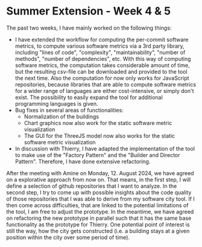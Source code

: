 # Summer Extension - Week 4 & 5

The past two weeks, I have mainly worked on the following things:

-  I have extended the workflow for computing the per-commit software metrics, to compute various software metrics via a 3rd party library, including "lines of code", "complexity", "maintainability", "number of methods", "number of dependencies", etc. With this way of computing software metrics, the computation takes considerable amount of time, but the resulting csv-file can be downloaded and provided to the tool the next time. Also the computation for now only works for JavaScript repositories, because libraries that are able to compute software metrics for a wider range of languages are either cost-intensive, or simply don't exist. The possibility to easily expand the tool for additional programming languages is given.
-  Bug fixes in several areas of functionalities:
   -  Normalization of the buildings
   -  Chart graphics now also work for the static software metric visualization
   -  The GUI for the ThreeJS model now also works for the static software metric visualization
-  In discussion with Thierry, I have adapted the implementation of the tool to make use of the "Factory Pattern" and the "Builder and Director Pattern". Therefore, I have done extensive refactoring.

After the meeting with Amine on Monday, 12. August 2024, we have agreed on a explorative approach from now on. That means, in the first step, I will define a selection of github repositories that I want to analyze. In the second step, I try to come up with possible insights about the code quality of those repositories that I was able to derive from my software city tool. If I then come across difficulties, that are linked to the potential limitations of the tool, I am free to adjust the prototype. In the meantime, we have agreed on refactoring the new prototype in parallel such that it has the same base functionality as the prototype for Thierry. One potential point of interest is still the way, how the city gets constructed (i.e. a building stays at a given position within the city over some period of time).
